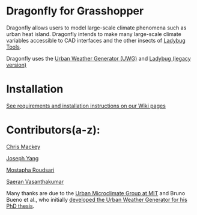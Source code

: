 
Dragonfly for Grasshopper
========================================
Dragonfly allows users to model large-scale climate phenomena such as urban heat island.  Dragonfly intends
to make many large-scale climate variables accessible to CAD interfaces and the other insects of [Ladybug Tools](https://github.com/ladybug-tools).

Dragonfly uses the [Urban Weather Generator (UWG)](https://github.com/ladybug-tools/urbanWeatherGen) and [Ladybug (legacy version)](https://github.com/mostaphaRoudsari/Ladybug)


Installation
========================================
[See requirements and installation instructions on our Wiki pages](https://github.com/chriswmackey/Dragonfly/wiki)


Contributors(a-z):
========================================

[Chris Mackey](https://github.com/chriswmackey)

[Joseph Yang](https://github.com/hansukyang)

[Mostapha Roudsari](https://github.com/mostapharoudsari)

[Saeran Vasanthakumar](https://github.com/saeranv)


Many thanks are due to the [Urban Microclimate Group at MIT](http://urbanmicroclimate.scripts.mit.edu/index.php) and Bruno Bueno et al.,
who initially [developed the Urban Weather Generator for his PhD thesis](https://dspace.mit.edu/handle/1721.1/59107).
